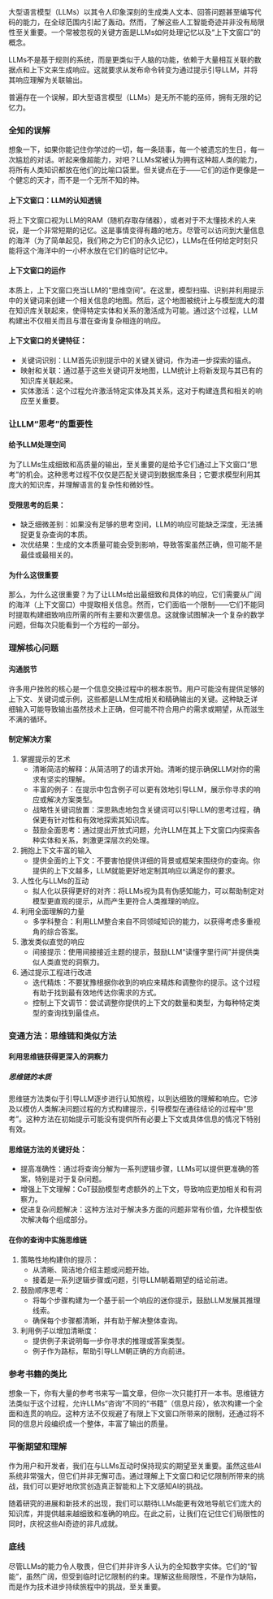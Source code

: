 大型语言模型（LLMs）以其令人印象深刻的生成类人文本、回答问题甚至编写代码的能力，在全球范围内引起了轰动。然而，了解这些人工智能奇迹并非没有局限性至关重要。一个常被忽视的关键方面是LLMs如何处理记忆以及“上下文窗口”的概念。

LLMs不是基于规则的系统，而是更类似于人脑的功能，依赖于大量相互关联的数据点和上下文来生成响应。这就要求从发布命令转变为通过提示引导LLM，并将其响应理解为关联输出。

普遍存在一个误解，即大型语言模型（LLMs）是无所不能的巫师，拥有无限的记忆力。

### 全知的误解
想象一下，如果你能记住你学过的一切，每一条琐事，每一个被遗忘的生日，每一次尴尬的对话。听起来像超能力，对吧？LLMs常被认为拥有这种超人类的能力，将所有人类知识都放在他们的比喻口袋里。但关键点在于——它们的运作更像是一个健忘的天才，而不是一个无所不知的神。

#### 上下文窗口：LLM的认知透镜
将上下文窗口视为LLM的RAM（随机存取存储器），或者对于不太懂技术的人来说，是一个非常短期的记忆。这是事情变得有趣的地方。尽管可以访问到大量信息的海洋（为了简单起见，我们称之为它们的永久记忆），LLMs在任何给定时刻只能将这个海洋中的一小杯水放在它们的临时记忆中。

#### 上下文窗口的运作
本质上，上下文窗口充当LLM的“思维空间”。在这里，模型扫描、识别并利用提示中的关键词来创建一个相关信息的地图。然后，这个地图被统计上与模型庞大的潜在知识库关联起来，使得特定实体和关系的激活成为可能。通过这个过程，LLM构建出不仅相关而且与潜在查询复杂相连的响应。

#### 上下文窗口的关键特征：
+ 关键词识别：LLM首先识别提示中的关键关键词，作为进一步探索的锚点。
+ 映射和关联：通过基于这些关键词开发地图，LLM统计上将新发现与其已有的知识库关联起来。
+ 实体激活：这个过程允许激活特定实体及其关系，这对于构建连贯和相关的响应至关重要。

### 让LLM“思考”的重要性
#### 给予LLM处理空间
为了LLMs生成细致和高质量的输出，至关重要的是给予它们通过上下文窗口“思考”的机会。这种思考过程不仅仅是匹配关键词到数据库条目；它要求模型利用其庞大的知识库，并理解语言的复杂性和微妙性。

#### 受限思考的后果：
+ 缺乏细微差别：如果没有足够的思考空间，LLM的响应可能缺乏深度，无法捕捉更复杂查询的本质。
+ 次优结果：生成的文本质量可能会受到影响，导致答案虽然正确，但可能不是最佳或最相关的。

#### 为什么这很重要
那么，为什么这很重要？为了让LLMs给出最细致和具体的响应，它们需要从广阔的海洋（上下文窗口）中提取相关信息。然而，它们面临一个限制——它们不能同时提取构建细致响应所需的所有主要和次要信息。这就像试图解决一个复杂的数学问题，但每次只能看到一个方程的一部分。

### 理解核心问题
#### 沟通脱节
许多用户挫败的核心是一个信息交换过程中的根本脱节。用户可能没有提供足够的上下文、关键词或示例，这些都是LLM生成相关和精确输出的关键。这种缺乏详细输入可能导致输出虽然技术上正确，但可能不符合用户的需求或期望，从而滋生不满的循环。

#### 制定解决方案
1. 掌握提示的艺术
    - 清晰简洁的解释：从简洁明了的请求开始。清晰的提示确保LLM对你的需求有坚实的理解。
    - 丰富的例子：在提示中包含例子可以更有效地引导LLM，展示你寻求的响应或解决方案类型。
    - 战略性关键词放置：深思熟虑地包含关键词可以引导LLM的思考过程，确保更有针对性和有效地探索其知识库。
    - 鼓励全面思考：通过提出开放式问题，允许LLM在其上下文窗口内探索各种实体和关系，刺激更深层次的处理。
2. 拥抱上下文丰富的输入
    - 提供全面的上下文：不要害怕提供详细的背景或框架来围绕你的查询。你提供的上下文越多，LLM就能更好地定制其响应以满足你的要求。
3. 人性化与LLMs的互动
    - 拟人化以获得更好的对齐：将LLMs视为具有伪感知能力，可以帮助制定对模型更直观的提示，从而产生更符合人类推理的响应。
4. 利用全面理解的力量
    - 多学科整合：利用LLM整合来自不同领域知识的能力，以获得考虑多重视角的综合答案。
5. 激发类似直觉的响应
    - 间接提示：使用间接接近主题的提示，鼓励LLM“读懂字里行间”并提供类似人类直觉的洞察力。
6. 通过提示工程进行改进
    - 迭代精炼：不要犹豫根据你收到的响应来精炼和调整你的提示。这个过程有助于找到最有效地传达你需求的方式。
    - 控制上下文调节：尝试调整你提供的上下文的数量和类型，为每种特定类型的查询找到最佳点。

### 变通方法：思维链和类似方法
#### 利用思维链获得更深入的洞察力
##### 思维链的本质
思维链方法类似于引导LLM逐步进行认知旅程，以到达细致的理解和响应。它涉及以模仿人类解决问题过程的方式构建提示，引导模型在通往结论的过程中“思考”。这种方法在初始提示可能没有提供所有必要上下文或具体信息的情况下特别有效。

#### 思维链方法的关键好处：
+ 提高准确性：通过将查询分解为一系列逻辑步骤，LLMs可以提供更准确的答案，特别是对于复杂问题。
+ 增强上下文理解：CoT鼓励模型考虑额外的上下文，导致响应更加相关和有洞察力。
+ 促进复杂问题解决：这种方法对于解决多方面的问题非常有价值，允许模型依次解决每个组成部分。

#### 在你的查询中实施思维链
1. 策略性地构建你的提示：
    - 从清晰、简洁地介绍主题或问题开始。
    - 接着是一系列逻辑步骤或问题，引导LLM朝着期望的结论前进。
2. 鼓励顺序思考：
    - 将每个步骤构建为一个基于前一个响应的迷你提示，鼓励LLM发展其推理线索。
    - 确保每个步骤都清晰，并有助于解决整体查询。
3. 利用例子以增加清晰度：
    - 提供例子来说明每一步你寻求的推理或答案类型。
    - 例子作为路标，帮助引导LLM朝正确的方向前进。

### 参考书籍的类比
想象一下，你有大量的参考书来写一篇文章，但你一次只能打开一本书。思维链方法类似于这个过程，允许LLMs“咨询”不同的“书籍”（信息片段），依次构建一个全面和连贯的响应。这种方法不仅规避了有限上下文窗口所带来的限制，还通过将不同的信息片段编织成一个整体，丰富了输出的质量。

### 平衡期望和理解
作为用户和开发者，我们在与LLMs互动时保持现实的期望至关重要。虽然这些AI系统非常强大，但它们并非无懈可击。通过理解上下文窗口和记忆限制所带来的挑战，我们可以更好地欣赏创造真正智能和上下文感知AI的挑战。

随着研究的进展和新技术的出现，我们可以期待LLMs能更有效地导航它们庞大的知识库，并提供越来越细致和准确的响应。在此之前，让我们在记住它们局限性的同时，庆祝这些AI奇迹的非凡成就。

### 底线
尽管LLMs的能力令人敬畏，但它们并非许多人认为的全知数字实体。它们的“智能”，虽然广阔，但受到临时记忆限制的约束。理解这些局限性，不是作为缺陷，而是作为技术进步持续旅程中的挑战，至关重要。

